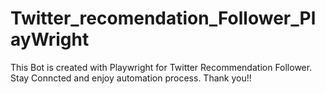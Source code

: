 # Twitter_recomendation_Follower_PlayWright
This Bot is created with Playwright for Twitter Recommendation Follower.
Stay Conncted and enjoy automation process.
Thank you!!
